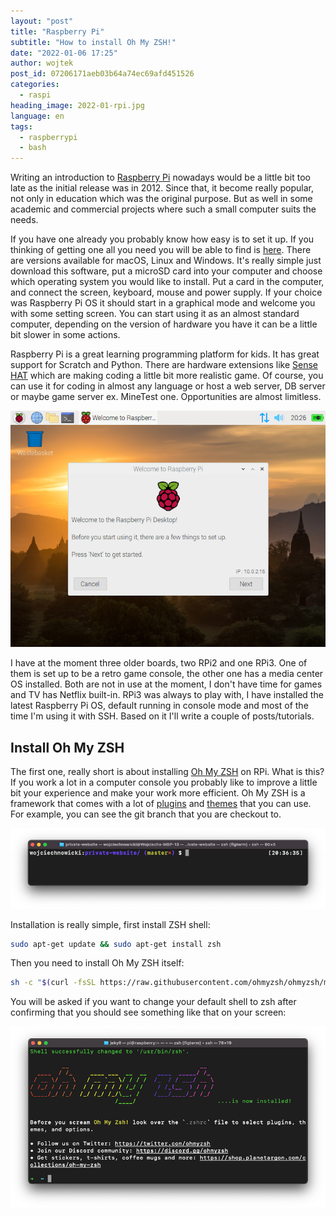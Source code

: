 ```yaml
---
layout: "post"
title: "Raspberry Pi"
subtitle: "How to install Oh My ZSH!"
date: "2022-01-06 17:25"
author: wojtek
post_id: 07206171aeb03b64a74ec69afd451526
categories: 
  - raspi
heading_image: 2022-01-rpi.jpg
language: en
tags:
  - raspberrypi
  - bash
---
```


Writing an introduction to [Raspberry Pi](https://www.raspberrypi.com) nowadays would be a little bit too late as the initial release was in 2012. Since that, it become really popular, not only in education which was the original purpose. But as well in some academic and commercial projects where such a small computer suits the needs.

If you have one already you probably know how easy is to set it up. If you thinking of getting one all you need you will be able to find is [here](https://www.raspberrypi.com/software/). There are versions available for macOS, Linux and Windows. It's really simple just download this software, put a microSD card into your computer and choose which operating system you would like to install. Put a card in the computer, and connect the screen, keyboard, mouse and power supply. If your choice was Raspberry Pi OS it should start in a graphical mode and welcome you with some setting screen.  You can start using it as an almost standard computer, depending on the version of hardware you have it can be a little bit slower in some actions.

Raspberry Pi is a great learning programming platform for kids. It has great support for Scratch and Python. There are hardware extensions like [Sense HAT](https://www.raspberrypi.com/products/sense-hat/) which are making coding a little bit more realistic game. Of course, you can use it for coding in almost any language or host a web server, DB server or maybe game server ex. MineTest one. Opportunities are almost limitless.

<img class="img-responsive img-rounded" src="/assets/img/post/20220106-rpi.png" alt="Terminal view" />

I have at the moment three older boards, two RPi2 and one RPi3. One of them is set up to be a retro game console, the other one has a media center OS installed. Both are not in use at the moment, I don't have time for games and TV has Netflix built-in. RPi3 was always to play with, I have installed the latest Raspberry Pi OS, default running in console mode and most of the time I'm using it with SSH. Based on it I'll write a couple of posts/tutorials.

## Install Oh My ZSH

The first one, really short is about installing [Oh My ZSH](https://ohmyz.sh) on RPi. What is this? If you work a lot in a computer console you probably like to improve a little bit your experience and make your work more efficient. Oh My ZSH is a framework that comes with a lot of [plugins](https://github.com/ohmyzsh/ohmyzsh/tree/master/plugins) and [themes](https://github.com/ohmyzsh/ohmyzsh/wiki/Themes) that you can use. For example, you can see the git branch that you are checkout to.

<img class="img-responsive" src="/assets/img/post/20220106-terminal-1.png" alt="Terminal view" />

Installation is really simple, first install ZSH shell:

```sh
sudo apt-get update && sudo apt-get install zsh
```

Then you need to install Oh My ZSH itself:

```sh
sh -c "$(curl -fsSL https://raw.githubusercontent.com/ohmyzsh/ohmyzsh/master/tools/install.sh)"
```

You will be asked if you want to change your default shell to zsh after confirming that you should see something like that on your screen:

<img class="img-responsive" src="/assets/img/post/20220106-terminal-2.png" alt="Terminal view" />
